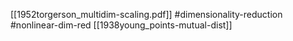 [[1952torgerson_multidim-scaling.pdf]]
#dimensionality-reduction #nonlinear-dim-red
[[1938young_points-mutual-dist]]
